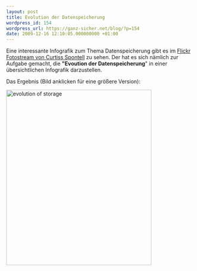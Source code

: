 ```yaml
---
layout: post
title: Evolution der Datenspeicherung
wordpress_id: 154
wordpress_url: https://ganz-sicher.net/blog/?p=154
date: 2009-12-16 12:10:05.000000000 +01:00
---
```

Eine interessante Infografik zum Thema Datenspeicherung gibt es im <a href="http://www.flickr.com/photos/7979419@N02/" target="_blank">Flickr Fotostream von Curtiss Spontell</a> zu sehen. Der hat es sich nämlich zur Aufgabe gemacht, die <strong>"Evoution der Datenspeicherung</strong>" in einer übersichtlichen Infografik darzustellen.

Das Ergebnis (Bild anklicken für eine größere Version):

<a href="http://www.flickr.com/photos/7979419@N02/4168425890/sizes/l/" target="_blank"><img class="borderimg" title="evolution of storage" src="{{site.url}}/wp-content/uploads/evolution-of-storage.jpg" alt="evolution of storage" width="390" height="470" /></a>

